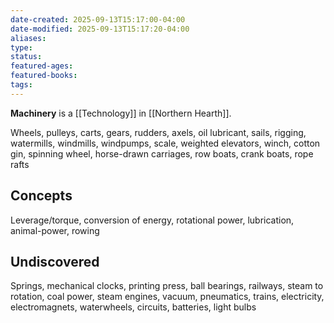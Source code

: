 ```yaml
---
date-created: 2025-09-13T15:17:00-04:00
date-modified: 2025-09-13T15:17:20-04:00
aliases: 
type: 
status: 
featured-ages: 
featured-books: 
tags:
---
```

**Machinery** is a [[Technology]] in [[Northern Hearth]].

Wheels, pulleys, carts, gears, rudders, axels, oil lubricant, sails, rigging, watermills, windmills, windpumps, scale, weighted elevators, winch, cotton gin, spinning wheel, horse-drawn carriages, row boats, crank boats, rope rafts
## Concepts
Leverage/torque, conversion of energy, rotational power, lubrication, animal-power, rowing
## Undiscovered
Springs, mechanical clocks, printing press, ball bearings, railways, steam to rotation, coal power, steam engines, vacuum, pneumatics, trains, electricity, electromagnets, waterwheels, circuits, batteries, light bulbs